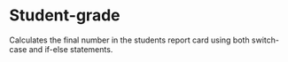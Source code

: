 # Student-grade

Calculates the final number in the students report card using both switch-case and if-else statements.
